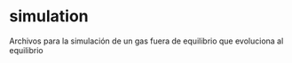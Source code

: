 # simulation
Archivos para la simulación de un gas fuera de equilibrio que evoluciona al equilibrio
